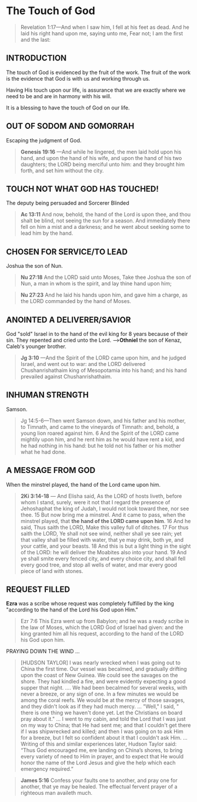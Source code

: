 # The Touch of God

>  Revelation 1:17&mdash;And when I saw him, I fell at his feet as dead. And he laid his right hand upon me, saying unto me, Fear not; I am the first and the last:

## INTRODUCTION

The touch of God is evidenced by the fruit of the work. The fruit of the work is the evidence that God is with us and working through us.

Having His touch upon our life, is assurance that we are exactly where we need to be and are in harmony with his will.

It is a blessing to have the touch of God on our life.

## OUT OF SODOM AND GOMORRAH

Escaping the judgment of God.

> **Genesis 19:16** &mdash;And while he lingered, the men laid hold upon his hand, and upon the hand of his wife, and upon the hand of his two daughters; the LORD being merciful unto him: and they brought him forth, and set him without the city.

## TOUCH NOT WHAT GOD HAS TOUCHED!

The deputy being persuaded and Sorcerer Blinded

>  **Ac 13:11** And now, behold, the hand of the Lord is upon thee, and thou shalt be blind, not seeing the sun for a season. And immediately there fell on him a mist and a darkness; and he went about seeking some to lead him by the hand.

## CHOSEN FOR SERVICE/TO LEAD

Joshua the son of Nun.

> **Nu 27:18** And the LORD said unto Moses, Take thee Joshua the son of Nun, a man in whom is the spirit, and lay thine hand upon him;

<!-- -->

> **Nu 27:23** And he laid his hands upon him, and gave him a charge, as the LORD commanded by the hand of Moses.

## ANOINTED A DELIVERER/SAVIOR

God "sold" Israel in to the hand of the evil king for 8 years because of their sin. They repented and cried unto the Lord. -->**Othniel** the son of Kenaz, Caleb's younger brother.

> **Jg 3:10** &mdash;And the Spirit of the LORD came upon him, and he judged Israel, and went out to war: and the LORD delivered Chushanrishathaim king of Mesopotamia into his hand; and his hand prevailed against Chushanrishathaim.

## INHUMAN STRENGTH

Samson.

> Jg 14:5-6&mdash;Then went Samson down, and his father and his mother, to Timnath, and came to the vineyards of Timnath: and, behold, a young lion roared against him. 6 And the Spirit of the LORD came mightily upon him, and he rent him as he would have rent a kid, and he had nothing in his hand: but he told not his father or his mother what he had done.

## A MESSAGE FROM GOD

When the minstrel played, the hand of the Lord came upon him.

> **2Ki 3:14-18** &mdash; And Elisha said, As the LORD of hosts liveth, before whom I stand, surely, were it not that I regard the presence of Jehoshaphat the king of Judah, I would not look toward thee, nor see thee. 15 But now bring me a minstrel. And it came to pass, when the minstrel played, that **the hand of the LORD came upon him**. 16 And he said, Thus saith the LORD, Make this valley full of ditches. 17 For thus saith the LORD, Ye shall not see wind, neither shall ye see rain; yet that valley shall be filled with water, that ye may drink, both ye, and your cattle, and your beasts. 18 And this is but a light thing in the sight of the LORD: he will deliver the Moabites also into your hand. 19 And ye shall smite every fenced city, and every choice city, and shall fell every good tree, and stop all wells of water, and mar every good piece of land with stones.

## REQUEST FILLED

**Ezra** was a scribe whose request was completely fulfilled by the king "according to the hand of the Lord his God upon Him."

> Ezr 7:6 This Ezra went up from Babylon; and he was a ready scribe in the law of Moses, which the LORD God of Israel had given: and the king granted him all his request, according to the hand of the LORD his God upon him.

PRAYING DOWN THE WIND ...

> [HUDSON TAYLOR] I was nearly wrecked when I was going out to China the first time. Our vessel was becalmed, and gradually drifting upon the coast of New Guinea. We could see the savages on the shore. They had kindled a fire, and were evidently expecting a good supper that night. .... We had been becalmed for several weeks, with never a breeze, or any sign of one. In a few minutes we would be among the coral reefs. We would be at the mercy of those savages, and they didn't look as if they had much mercy. ... "Well," I said, " there is one thing we haven't done yet. Let the Christians on board pray about it." ... I went to my cabin, and told the Lord that I was just on my way to China; that He had sent me; and that I couldn't get there if I was shipwrecked and killed; and then I was going on to ask Him for a breeze, but I felt so confident about it that I couldn't ask Him. ... Writing of this and similar experiences later, Hudson Taylor said: “Thus God encouraged me, ere landing on China’s shores, to bring every variety of need to Him in prayer, and to expect that He would honor the name of the Lord Jesus and give the help which each emergency required.”

> **James 5:16** Confess your faults one to another, and pray one for another, that ye may be healed. The effectual fervent prayer of a righteous man availeth much.